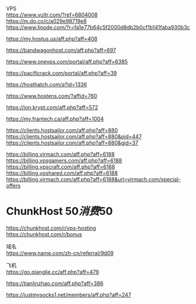 VPS  
https://www.vultr.com/?ref=6804008  
https://m.do.co/c/a029e98719e8   
https://www.linode.com/?r=fa1e77b64c5f2000d8db2b0cf1b141faba930b3c   

https://my.hostus.us/aff.php?aff=408

https://bandwagonhost.com/aff.php?aff=697

https://www.onevps.com/portal/aff.php?aff=6385

https://pacificrack.com/portal/aff.php?aff=39

https://hosthatch.com/a?id=1336

https://www.hostens.com/?affid=760

https://ion.krypt.com/aff.php?aff=572

https://my.frantech.ca/aff.php?aff=1004

https://clients.hostsailor.com/aff.php?aff=880  
https://clients.hostsailor.com/aff.php?aff=880&pid=447     
https://clients.hostsailor.com/aff.php?aff=880&gid=37    

https://billing.virmach.com/aff.php?aff=6188   
https://billing.vpsgamers.com/aff.php?aff=6188   
https://billing.vpscraft.com/aff.php?aff=6188   
https://billing.vpshared.com/aff.php?aff=6188   
https://billing.virmach.com/aff.php?aff=6188&url=virmach.com/special-offers   

# ChunkHost $50 消费$50
https://chunkhost.com/r/vps-hosting   
https://chunkhost.com/r/bonus  

域名  
https://www.name.com/zh-cn/referral/9d09  

飞机   
https://go.qianglie.cc/aff.php?aff=479

https://tianlinzhao.com/aff.php?aff=386

https://justmysocks1.net/members/aff.php?aff=247
